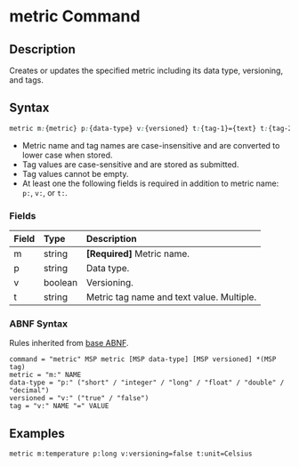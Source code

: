 # metric Command

## Description

Creates or updates the specified metric including its data type, versioning, and tags.

## Syntax

```css
metric m:{metric} p:{data-type} v:{versioned} t:{tag-1}={text} t:{tag-2}={text}
```

* Metric name and tag names are case-insensitive and are converted to lower case when stored. 
* Tag values are case-sensitive and are stored as submitted.
* Tag values cannot be empty.
* At least one the following fields is required in addition to metric name: `p:`, `v:`, or `t:`.

### Fields

| **Field** | **Type** | **Description** |
|:---|:---|:---|
| m         | string           | **[Required]** Metric name. |
| p         | string           | Data type. |
| v         | boolean          | Versioning. |
| t         | string           | Metric tag name and text value. Multiple. |

### ABNF Syntax

Rules inherited from [base ABNF](base-abnf.md).

```properties
command = "metric" MSP metric [MSP data-type] [MSP versioned] *(MSP tag)
metric = "m:" NAME
data-type = "p:" ("short" / "integer" / "long" / "float" / "double" / "decimal")
versioned = "v:" ("true" / "false")
tag = "v:" NAME "=" VALUE
```

## Examples

```ls
metric m:temperature p:long v:versioning=false t:unit=Celsius
```
